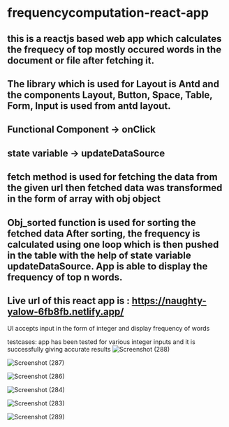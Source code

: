 
# frequencycomputation-react-app
this is a reactjs based web app which calculates the frequecy of top mostly occured words in the document  or file after fetching it.
--------------------------------------------------------------------------------------------------------------------------------------


The library which is used for Layout is Antd and the components Layout, Button, Space, Table, Form, Input is used from antd layout.
-------------------------------------------------------------------------------------------------------------------------------------
Functional Component -> onClick
---------------------------------------------------------------------------------------------------------------------------------------
state variable -> updateDataSource
----------------------------------------------------------------------------------------------------------------------------------------
fetch method is used for fetching the data from the given url then
fetched data was transformed in the form of array with obj object
----------------------------------------------------------------------------------------------------------------------------------------
Obj_sorted function is used for sorting the fetched data
After sorting, the frequency is calculated using one loop 
which is then pushed in the table with the help of state variable updateDataSource.
App is able to display the frequency of top n words.
-----------------------------------------------------------------------------------------------------------------------------------------
Live url of this react app is : https://naughty-yalow-6fb8fb.netlify.app/
-------------------------------------------------------------------------------------------------------------------------------------------
UI accepts input in the form of integer
and display frequency of words 

testcases:
app has been tested for various integer inputs and it is successfully giving accurate results
![Screenshot (288)](https://user-images.githubusercontent.com/43934285/118378375-17719e80-b5f1-11eb-8929-0a0856719415.png)

![Screenshot (287)](https://user-images.githubusercontent.com/43934285/118378418-6b7c8300-b5f1-11eb-94ac-e0699b33cf7b.png)

![Screenshot (286)](https://user-images.githubusercontent.com/43934285/118378426-746d5480-b5f1-11eb-809e-23b01b0b2fce.png)

![Screenshot (284)](https://user-images.githubusercontent.com/43934285/118378453-9b2b8b00-b5f1-11eb-8785-2fc010d47dee.png)

![Screenshot (283)](https://user-images.githubusercontent.com/43934285/118378463-abdc0100-b5f1-11eb-87d9-d31d35563071.png)

![Screenshot (289)](https://user-images.githubusercontent.com/43934285/118378462-abdc0100-b5f1-11eb-8467-dbc18ae74bdc.png)
